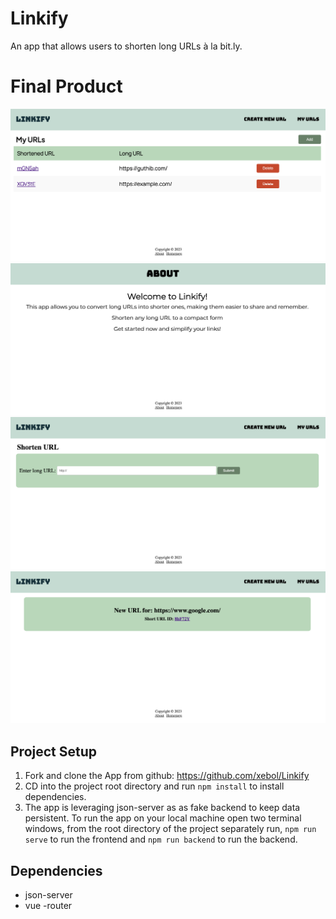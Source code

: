 # Linkify

An app that allows users to shorten long URLs à la bit.ly.

# Final Product

!["When a user first visit the page."](https://github.com/xebol/Linkify/blob/main/docs/Screenshot%202023-06-26%20at%202.25.52%20PM.png?raw=true)
!["About page to tell the user what the app is about."](https://github.com/xebol/Linkify/blob/main/docs/Screenshot%202023-06-26%20at%202.27.10%20PM.png?raw=true)
!["Page to create a new url."](https://github.com/xebol/Linkify/blob/main/docs/Screenshot%202023-06-26%20at%202.27.30%20PM.png?raw=true)
!["When a url is submitted, user is redirected to a different component with the new link."](https://github.com/xebol/Linkify/blob/main/docs/Screenshot%202023-06-26%20at%202.27.45%20PM.png?raw=true)

## Project Setup

1. Fork and clone the App from github: https://github.com/xebol/Linkify
2. CD into the project root directory and run `npm install` to install dependencies. 
3. The app is leveraging json-server as as fake backend to keep data persistent. To run the app on your local machine open two terminal windows, from the root directory of the project separately run, `npm run serve` to run the frontend and `npm run backend` to run the backend.

## Dependencies

- json-server
- vue -router

